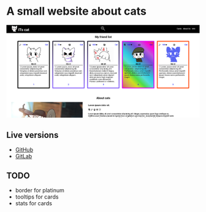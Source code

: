 # A small website about cats

![](img/preview.png)

## Live versions

- [GitHub](https://nuckle.github.io/itscat/)
- [GitLab](https://w973.gitlab.io/itscat/)


## TODO

- border for platinum
- tooltips for cards
- stats for cards
